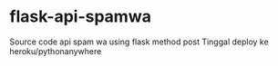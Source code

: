 # flask-api-spamwa
Source code api spam wa using flask method post
Tinggal deploy ke heroku/pythonanywhere

